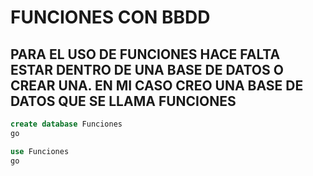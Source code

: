 # FUNCIONES CON BBDD

## PARA EL USO DE FUNCIONES HACE FALTA ESTAR DENTRO DE UNA BASE DE DATOS O CREAR UNA. EN MI CASO CREO UNA BASE DE DATOS QUE SE LLAMA FUNCIONES

```sql
create database Funciones
go

use Funciones
go
```




